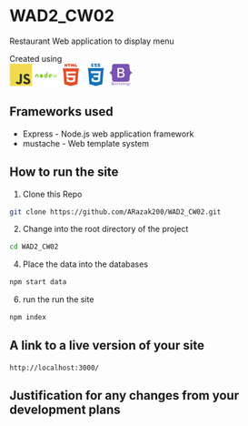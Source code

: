 # WAD2_CW02

Restaurant Web application to display menu  

Created using   
<a href="https://developer.mozilla.org/en-US/docs/Web/JavaScript" target="_blank"><img src="https://raw.githubusercontent.com/devicons/devicon/master/icons/javascript/javascript-original.svg" alt="javascript" width="40" height="40"></a> 
<a href="https://nodejs.org/en/" target="_blank"><img src="https://raw.githubusercontent.com/devicons/devicon/master/icons/nodejs/nodejs-plain-wordmark.svg" alt="node.js" width="40" height="40"></a> 
<a href="https://www.w3schools.com/html/" target="_blank"><img src="https://raw.githubusercontent.com/devicons/devicon/master/icons/html5/html5-plain-wordmark.svg" alt="HTML" width="40" height="40"></a> 
<a href="https://www.w3schools.com/css/" target="_blank"><img src="https://raw.githubusercontent.com/devicons/devicon/master/icons/css3/css3-plain-wordmark.svg" alt="CSS" width="40" height="40"></a> 
<a href="https://getbootstrap.com/" target="_blank"><img src="https://raw.githubusercontent.com/devicons/devicon/master/icons/bootstrap/bootstrap-plain-wordmark.svg" alt="Bootstrap" width="40" height="40"></a> 

## Frameworks used
- Express - Node.js web application framework
- mustache - Web template system
  
## How to run the site

1. Clone this Repo
 ```bash
 git clone https://github.com/ARazak200/WAD2_CW02.git
 ```

2. Change into the root directory of the project 
```bash
cd WAD2_CW02
```

4. Place the data into the databases

```bash
npm start data 
```
6. run the run the site
  ```bash
  npm index
  ```
## A link to a live version of your site
 ```
 http://localhost:3000/
  ```
  
## Justification for any changes from your development plans

